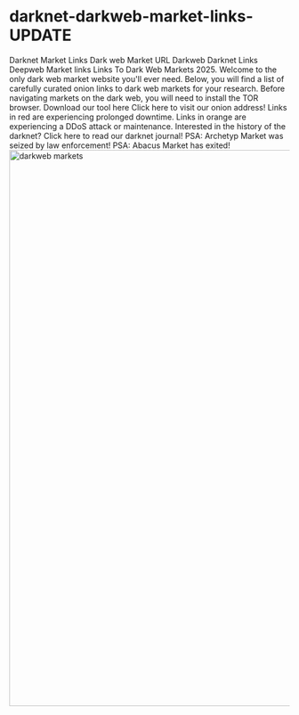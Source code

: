 # darknet-darkweb-market-links-UPDATE
Darknet Market Links Dark web Market URL Darkweb Darknet Links Deepweb Market links
Links To Dark Web Markets 2025. Welcome to the only dark web market website you'll ever need. Below, you will find a list of carefully curated onion links to dark web markets for your research. Before navigating markets on the dark web, you will need to install the TOR browser. Download our tool here
Click here to visit our onion address!
Links in red are experiencing prolonged downtime.
Links in orange are experiencing a DDoS attack or maintenance.
Interested in the history of the darknet? Click here to read our darknet journal!
PSA: Archetyp Market was seized by law enforcement!
PSA: Abacus Market has exited!
<img width="969" height="998" alt="darkweb markets" src="https://github.com/user-attachments/assets/a700dc4d-fc15-4285-82a5-52c9c4f4c4a4" />



